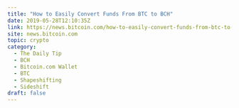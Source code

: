 ```yaml
---
title: "How to Easily Convert Funds From BTC to BCH"
date: 2019-05-28T12:10:35Z
link: https://news.bitcoin.com/how-to-easily-convert-funds-from-btc-to-bch/?utm_medium=RSS&utm_source=hune
site: news.bitcoin.com
topic: crypto
category:
  - The Daily Tip
  - BCH
  - Bitcoin.com Wallet
  - BTC
  - Shapeshifting
  - Sideshift
draft: false
---
```

